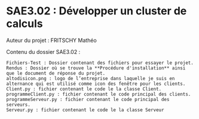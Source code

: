 # SAE3.02 : Développer un cluster de calculs

Auteur du projet : FRITSCHY Mathéo


Contenu du dossier SAE3.02 :

    Fichiers-Test : Dossier contenant des fichiers pour essayer le projet.
    Rendus : Dossier où se trouve la **Procédure d'installation** ainsi que le document de réponse du projet.
    altodisicon.png : logo de l’entreprise dans laquelle je suis en alternance qui est utilisé comme icon des fenêtre pour les clients.
    Client.py : fichier contenant le code le la classe Client.
    programmeClient.py : fichier contenant le code principal des clients.
    programmeServeur.py : fichier contenant le code principal des serveurs.
    Serveur.py : fichier contenant le code le la classe Serveur
